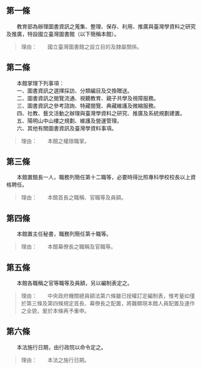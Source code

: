 第一條 
-------
　　教育部為辦理圖書資訊之蒐集、整理、保存、利用、推廣與臺灣學資料之研究及推廣，特設國立臺灣圖書館（以下簡稱本館）。  
> 理由：　　國立臺灣圖書館之設立目的及隸屬關係。



第二條 
-------
　　本館掌理下列事項：  
　　一、圖書資訊之選擇採訪、分類編目及交換贈送。  
　　二、圖書資訊之閱覽流通、視聽教育、親子共學及視障服務。  
　　三、圖書資訊之參考諮詢、特藏閱覽、典藏維護及微縮服務。  
　　四、社教、藝文活動之辦理與臺灣學資料之研究、推廣及系統規劃建置。  
　　五、陽明山中山樓之規劃、維護及營運管理。  
　　六、其他有關圖書資訊及臺灣學資料事項。  
> 理由：　　本館之權限職掌。



第三條 
-------
　　本館置館長一人，職務列簡任第十二職等，必要時得比照專科學校校長以上資格聘任。  
> 理由：　　本館首長之職稱、官職等及員額。



第四條 
-------
　　本館置主任秘書，職務列簡任第十職等。  
> 理由：　　本館幕僚長之職稱及官職等。



第五條 
-------
　　本館各職稱之官等職等及員額，另以編制表定之。  
> 理由：　　中央政府機關總員額法第六條雖已授權訂定編制表，惟考量如僅於第三條及第四條規定首長、幕僚長之配置，將難顯現本館人員配置及運作之全貌，爰於本條再予重申。



第六條 
-------
　　本法施行日期，由行政院以命令定之。  
> 理由：　　本法之施行日期。